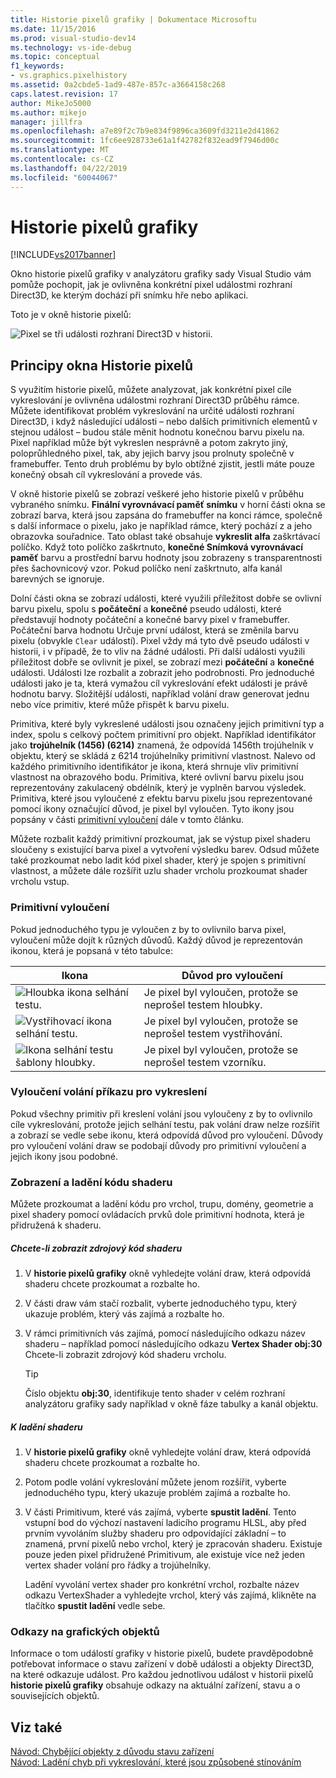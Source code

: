 ```yaml
---
title: Historie pixelů grafiky | Dokumentace Microsoftu
ms.date: 11/15/2016
ms.prod: visual-studio-dev14
ms.technology: vs-ide-debug
ms.topic: conceptual
f1_keywords:
- vs.graphics.pixelhistory
ms.assetid: 0a2cbde5-1ad9-487e-857c-a3664158c268
caps.latest.revision: 17
author: MikeJo5000
ms.author: mikejo
manager: jillfra
ms.openlocfilehash: a7e89f2c7b9e834f9896ca3609fd3211e2d41862
ms.sourcegitcommit: 1fc6ee928733e61a1f42782f832ead9f7946d00c
ms.translationtype: MT
ms.contentlocale: cs-CZ
ms.lasthandoff: 04/22/2019
ms.locfileid: "60044067"
---
```

# <a name="graphics-pixel-history"></a>Historie pixelů grafiky
[!INCLUDE[vs2017banner](../includes/vs2017banner.md)]

Okno historie pixelů grafiky v analyzátoru grafiky sady Visual Studio vám pomůže pochopit, jak je ovlivněna konkrétní pixel událostmi rozhraní Direct3D, ke kterým dochází při snímku hře nebo aplikaci.  
  
 Toto je v okně historie pixelů:  
  
 ![Pixel se tři události rozhraní Direct3D v historii. ](../debugger/media/gfx-diag-demo-pixel-history-orientation.png "gfx_diag_demo_pixel_history_orientation")  
  
## <a name="understanding-the-pixel-history-window"></a>Principy okna Historie pixelů  
 S využitím historie pixelů, můžete analyzovat, jak konkrétní pixel cíle vykreslování je ovlivněna událostmi rozhraní Direct3D průběhu rámce. Můžete identifikovat problém vykreslování na určité události rozhraní Direct3D, i když následující události – nebo dalších primitivních elementů v stejnou událost – budou stále měnit hodnotu konečnou barvu pixelu na. Pixel například může být vykreslen nesprávně a potom zakryto jiný, poloprůhledného pixel, tak, aby jejich barvy jsou prolnuty společně v framebuffer. Tento druh problému by bylo obtížné zjistit, jestli máte pouze konečný obsah cíl vykreslování a provede vás.  
  
 V okně historie pixelů se zobrazí veškeré jeho historie pixelů v průběhu vybraného snímku. **Finální vyrovnávací paměť snímku** v horní části okna se zobrazí barva, která jsou zapsána do framebuffer na konci rámce, společně s další informace o pixelu, jako je například rámce, který pochází z a jeho obrazovka souřadnice. Tato oblast také obsahuje **vykreslit alfa** zaškrtávací políčko. Když toto políčko zaškrtnuto, **konečné Snímková vyrovnávací paměť** barvu a prostřední barvu hodnoty jsou zobrazeny s transparentnosti přes šachovnicový vzor. Pokud políčko není zaškrtnuto, alfa kanál barevných se ignoruje.  
  
 Dolní části okna se zobrazí události, které využili příležitost dobře se ovlivní barvu pixelu, spolu s **počáteční** a **konečné** pseudo události, které představují hodnoty počáteční a konečné barvy pixel v framebuffer. Počáteční barva hodnotu Určuje první událost, která se změnila barvu pixelu (obvykle `Clear` událostí). Pixel vždy má tyto dvě pseudo události v historii, i v případě, že to vliv na žádné události. Při další události využili příležitost dobře se ovlivnit je pixel, se zobrazí mezi **počáteční** a **konečné** události. Události lze rozbalit a zobrazit jeho podrobnosti. Pro jednoduché události jako je ta, která vymažou cíl vykreslování efekt události je právě hodnotu barvy. Složitější události, například volání draw generovat jednu nebo více primitiv, které může přispět k barvu pixelu.  
  
 Primitiva, které byly vykreslené události jsou označeny jejich primitivní typ a index, spolu s celkový počtem primitivní pro objekt. Například identifikátor jako **trojúhelník (1456) (6214)** znamená, že odpovídá 1456th trojúhelník v objektu, který se skládá z 6214 trojúhelníky primitivní vlastnost. Nalevo od každého primitivního identifikátor je ikona, která shrnuje vliv primitivní vlastnost na obrazového bodu. Primitiva, které ovlivní barvu pixelu jsou reprezentovány zakulacený obdélník, který je vyplněn barvou výsledek. Primitiva, které jsou vyloučené z efektu barvu pixelu jsou reprezentované pomocí ikony označující důvod, je pixel byl vyloučen. Tyto ikony jsou popsány v části [primitivní vyloučení](../debugger/graphics-pixel-history.md#exclusion) dále v tomto článku.  
  
 Můžete rozbalit každý primitivní prozkoumat, jak se výstup pixel shaderu sloučeny s existující barva pixel a vytvoření výsledku barev. Odsud můžete také prozkoumat nebo ladit kód pixel shader, který je spojen s primitivní vlastnost, a můžete dále rozšířit uzlu shader vrcholu prozkoumat shader vrcholu vstup.  
  
### <a name="exclusion"></a> Primitivní vyloučení  
 Pokud jednoduchého typu je vyloučen z by to ovlivnilo barva pixel, vyloučení může dojít k různých důvodů. Každý důvod je reprezentován ikonou, která je popsaná v této tabulce:  
  
|Ikona|Důvod pro vyloučení|  
|----------|--------------------------|  
|![Hloubka ikona selhání testu. ](../debugger/media/vsg-hist-icon-failed-depth.png "vsg_hist_icon_failed_depth")|Je pixel byl vyloučen, protože se neprošel testem hloubky.|  
|![Vystřihovací ikona selhání testu. ](../debugger/media/vsg-hist-icon-failed-scissor.png "vsg_hist_icon_failed_scissor")|Je pixel byl vyloučen, protože se neprošel testem vystřihování.|  
|![Ikona selhání testu šablony hloubky. ](../debugger/media/vsg-hist-icon-failed-stencil.png "vsg_hist_icon_failed_stencil")|Je pixel byl vyloučen, protože se neprošel testem vzorníku.|  
  
### <a name="draw-call-exclusion"></a>Vyloučení volání příkazu pro vykreslení  
 Pokud všechny primitiv při kreslení volání jsou vyloučeny z by to ovlivnilo cíle vykreslování, protože jejich selhání testu, pak volání draw nelze rozšířit a zobrazí se vedle sebe ikonu, která odpovídá důvod pro vyloučení. Důvody pro vyloučení volání draw se podobají důvody pro primitivní vyloučení a jejich ikony jsou podobné.  
  
### <a name="viewing-and-debugging-shader-code"></a>Zobrazení a ladění kódu shaderu  
 Můžete prozkoumat a ladění kódu pro vrchol, trupu, domény, geometrie a pixel shadery pomocí ovládacích prvků dole primitivní hodnota, která je přidružená k shaderu.  
  
##### <a name="to-view-a-shaders-source-code"></a>Chcete-li zobrazit zdrojový kód shaderu  
  
1. V **historie pixelů grafiky** okně vyhledejte volání draw, která odpovídá shaderu chcete prozkoumat a rozbalte ho.  
  
2. V části draw vám stačí rozbalit, vyberte jednoduchého typu, který ukazuje problém, který vás zajímá a rozbalte ho.  
  
3. V rámci primitivních vás zajímá, pomocí následujícího odkazu název shaderu – například pomocí následujícího odkazu **Vertex Shader obj:30** Chcete-li zobrazit zdrojový kód shaderu vrcholu.  
  
    > [!TIP]
    >  Číslo objektu **obj:30**, identifikuje tento shader v celém rozhraní analyzátoru grafiky sady například v okně fáze tabulky a kanál objektu.  
  
##### <a name="to-debug-a-shader"></a>K ladění shaderu  
  
1. V **historie pixelů grafiky** okně vyhledejte volání draw, která odpovídá shaderu chcete prozkoumat a rozbalte ho.  
  
2. Potom podle volání vykreslování můžete jenom rozšířit, vyberte jednoduchého typu, který ukazuje problém zajímá a rozbalte ho.  
  
3. V části Primitivum, které vás zajímá, vyberte **spustit ladění**. Tento vstupní bod do výchozí nastavení ladicího programu HLSL, aby před prvním vyvoláním služby shaderu pro odpovídající základní – to znamená, první pixelů nebo vrchol, který je zpracován shaderu. Existuje pouze jeden pixel přidružené Primitivum, ale existuje více než jeden vertex shader volání pro řádky a trojúhelníky.  
  
     Ladění vyvolání vertex shader pro konkrétní vrchol, rozbalte název odkazu VertexShader a vyhledejte vrchol, který vás zajímá, klikněte na tlačítko **spustit ladění** vedle sebe.  
  
### <a name="links-to-graphics-objects"></a>Odkazy na grafických objektů  
 Informace o tom událostí grafiky v historie pixelů, budete pravděpodobně potřebovat informace o stavu zařízení v době události a objekty Direct3D, na které odkazuje událost. Pro každou jednotlivou událost v historii pixelů **historie pixelů grafiky** obsahuje odkazy na aktuální zařízení, stavu a o souvisejících objektů.  
  
## <a name="see-also"></a>Viz také  
 [Návod: Chybějící objekty z důvodu stavu zařízení](../debugger/walkthrough-missing-objects-due-to-device-state.md)   
 [Návod: Ladění chyb při vykreslování, které jsou způsobené stínováním](../debugger/walkthrough-debugging-rendering-errors-due-to-shading.md)
